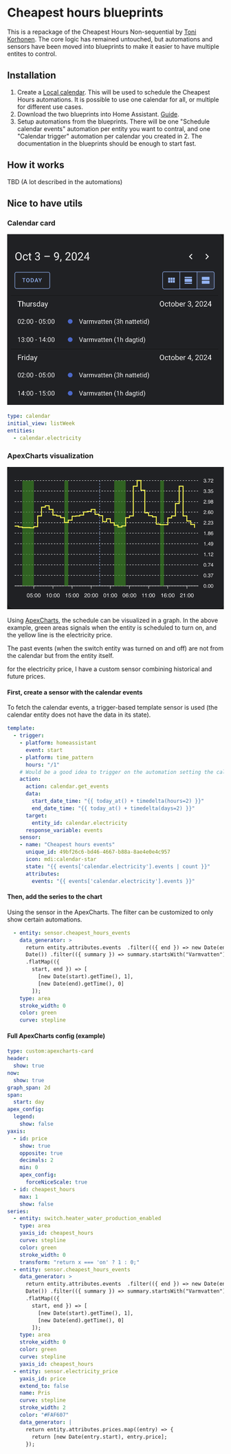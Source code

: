# Cheapest hours blueprints
This is a repackage of the Cheapest Hours Non-sequential by [Toni Korhonen](https://www.creatingsmarthome.com/index.php/2023/11/12/home-assistant-advanced-nord-pool-cheapest-hours-automation-non-sequential/).  The core logic has remained untouched, but automations and sensors have been moved into
blueprints to make it easier to have multiple entites to control.

## Installation
1. Create a [Local calendar](https://www.home-assistant.io/integrations/local_calendar/). This will be used to schedule the Cheapest Hours automations. It is possible to use one calendar for all, or multiple for different use cases.
2. Download the two blueprints into Home Assistant. [Guide](https://www.home-assistant.io/docs/automation/using_blueprints/#importing-blueprints).
3. Setup automations from the blueprints. There will be one "Schedule calendar events" automation per entity you want to contral, and one "Calendar trigger" automation per calendar you created in 2.
The documentation in the blueprints should be enough to start fast.

## How it works
TBD (A lot described in the automations)

## Nice to have utils

### Calendar card

![Calendar card](assets/calendar.png)


```yaml
type: calendar
initial_view: listWeek
entities:
  - calendar.electricity
```

### ApexCharts visualization
![ApexCharts visualization](assets/apexcharts.png)

Using [ApexCharts](https://github.com/RomRider/apexcharts-card), the schedule can be visualized in a graph. In the above example, green areas signals when the entity is scheduled to turn on, and the yellow line is the electricity price.

The past events (when the switch entity was turned on and off) are not from the calendar but from the entity itself. 

for the electricity price, I have a custom sensor  combining historical and future prices.

#### First, create a sensor with the calendar events
To fetch the calendar events, a trigger-based template sensor is used (the calendar entity does not have the data in its state).

```yaml
template:
  - trigger:
    - platform: homeassistant
      event: start
    - platform: time_pattern
      hours: "/1"
    # Would be a good idea to trigger on the automation setting the calendar events
    action:
      action: calendar.get_events
      data:
        start_date_time: "{{ today_at() + timedelta(hours=2) }}"
        end_date_time: "{{ today_at() + timedelta(days=2) }}"
      target:
        entity_id: calendar.electricity
      response_variable: events
    sensor:
    - name: "Cheapest hours events"
      unique_id: 49bf26c6-bd46-4667-b88a-8ae4e0e4c957
      icon: mdi:calendar-star
      state: "{{ events['calendar.electricity'].events | count }}"
      attributes:
        events: "{{ events['calendar.electricity'].events }}"
```

#### Then, add the series to the chart
Using the sensor in the ApexCharts. The filter can be customized to only show certain automations.
```yaml
  - entity: sensor.cheapest_hours_events
    data_generator: >
      return entity.attributes.events  .filter(({ end }) => new Date(end) > new
      Date()) .filter(({ summary }) => summary.startsWith("Varmvatten")) 
      .flatMap(({
        start, end }) => [
          [new Date(start).getTime(), 1],
          [new Date(end).getTime(), 0]
        ]);
    type: area
    stroke_width: 0
    color: green
    curve: stepline
```

#### Full ApexCharts config (example)

```yaml
type: custom:apexcharts-card
header:
  show: true
now:
  show: true
graph_span: 2d
span:
  start: day
apex_config:
  legend:
    show: false
yaxis:
  - id: price
    show: true
    opposite: true
    decimals: 2
    min: 0
    apex_config:
      forceNiceScale: true
  - id: cheapest_hours
    max: 1
    show: false
series:
  - entity: switch.heater_water_production_enabled
    type: area
    yaxis_id: cheapest_hours
    curve: stepline
    color: green
    stroke_width: 0
    transform: "return x === 'on' ? 1 : 0;"
  - entity: sensor.cheapest_hours_events
    data_generator: >
      return entity.attributes.events  .filter(({ end }) => new Date(end) > new
      Date()) .filter(({ summary }) => summary.startsWith("Varmvatten")) 
      .flatMap(({
        start, end }) => [
          [new Date(start).getTime(), 1],
          [new Date(end).getTime(), 0]
        ]);
    type: area
    stroke_width: 0
    color: green
    curve: stepline
    yaxis_id: cheapest_hours
  - entity: sensor.electricity_price
    yaxis_id: price
    extend_to: false
    name: Pris
    curve: stepline
    stroke_width: 2
    color: "#FAF607"
    data_generator: |
      return entity.attributes.prices.map((entry) => {
        return [new Date(entry.start), entry.price];
      });

```